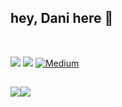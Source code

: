 ## hey, Dani here 💫
<br>
<div "display: inline_block"> 

<a href = "mailto:danielle.seragioli@gmail.com"><img src="https://img.shields.io/badge/-Gmail-%23333?style=for-the-badge&logo=gmail&logoColor=white" target="_blank"></a>
<a href="https://www.linkedin.com/in/danielle-seragioli-2101b0202/" target="_blank"><img src="https://img.shields.io/badge/-LinkedIn-%230077B5?style=for-the-badge&logo=linkedin&logoColor=white" target="_blank"></a> 
[![ Medium](https://img.shields.io/badge/Medium-12100E?style=for-the-badge&logo=medium&logoColor=white)](https://brasil.uxdesign.cc/calmamente-simplificando-o-acesso-ao-atendimento-psicol%C3%B3gico-remoto-no-pa%C3%ADs-98fa887765f5)

##


###

<img align="left" height="400" src="https://badge.mediaplus.ma/colorfulwaves/dseragio?1337Badge=off&UM6P=off"  />

###

<img align="left" height="277" src="https://media2.giphy.com/media/v1.Y2lkPTc5MGI3NjExcWI5dDB3dGZ2c2JnOWZucmF6dXpza3dkOHVmZWZldDF1N3J0aWEyaSZlcD12MV9pbnRlcm5hbF9naWZfYnlfaWQmY3Q9Zw/fRgwpuil2wHww7OXjT/giphy.gif"  />

###

<!--
<div style="display: inline_block" align="center">
  <img align="center" alt="Swift" height="30" width="30" src="https://miro.medium.com/max/800/1*KLrw9Oy3qxuBGqrVKXGL_A.png">
  <img align="center" alt="Python" height="30" width="40" src="https://raw.githubusercontent.com/devicons/devicon/master/icons/python/python-original.svg">
  <img align="center" alt="HTML" height="30" width="40" src="https://raw.githubusercontent.com/devicons/devicon/master/icons/html5/html5-original.svg">
  <img align="center" alt="CSS" height="30" width="40" src="https://raw.githubusercontent.com/devicons/devicon/master/icons/css3/css3-original.svg">
  <img align="center" alt="Js" height="30" width="40" src="https://raw.githubusercontent.com/devicons/devicon/master/icons/javascript/javascript-plain.svg">

  
  
</div>

VOMPUTADOR COLORIDO:


 ![Funny GIF](https://media2.giphy.com/media/v1.Y2lkPTc5MGI3NjExcWI5dDB3dGZ2c2JnOWZucmF6dXpza3dkOHVmZWZldDF1N3J0aWEyaSZlcD12MV9pbnRlcm5hbF9naWZfYnlfaWQmY3Q9Zw/fRgwpuil2wHww7OXjT/giphy.gif)
 
TECLADO DIGITANDO:
 ![Funny GIF](https://media3.giphy.com/media/v1.Y2lkPTc5MGI3NjExaWhtYjI2N3BsNWx5czZzM2M5b3c3cGQ0NG96ZW1zMjY2ZGE5ODM3biZlcD12MV9pbnRlcm5hbF9naWZfYnlfaWQmY3Q9Zw/ForxtLiaT9Oe0JhFKN/giphy.gif)
ou esse
https://media3.giphy.com/media/v1.Y2lkPTc5MGI3NjExcGYyOG1vYm1rdHB6c3hldnNxMjdkamh0a2l6YmR5c29tbXVsYTZmNyZlcD12MV9pbnRlcm5hbF9naWZfYnlfaWQmY3Q9Zw/26u3Z5ChEO3lFSb3q/giphy.gif
ou esse
https://media1.giphy.com/media/v1.Y2lkPTc5MGI3NjExaWNtajZ0dThyNnNyd3czaTZkZDYxcHJqNGpkeXBlMGhzbTBhcHl2ayZlcD12MV9pbnRlcm5hbF9naWZfYnlfaWQmY3Q9Zw/bZQvimlS7kuGc/giphy.gif


TERMINAL:
 ![Funny GIF](https://media0.giphy.com/media/v1.Y2lkPTc5MGI3NjExdzk3c3ltdjQ5MGlqbjdqa3BvZTBsZHRrMXd2dGppNWU0cDR3amhtOSZlcD12MV9pbnRlcm5hbF9naWZfYnlfaWQmY3Q9Zw/VF0WIRjfwvFERopBFY/giphy.gif)

 https://media1.giphy.com/media/v1.Y2lkPTc5MGI3NjExaTZ2dGEybGQzZHRuNjN4NmxyNzRzaTdndjR6M3N1dXJscmptc2hteiZlcD12MV9pbnRlcm5hbF9naWZfYnlfaWQmY3Q9Zw/l1Ku1jY6PLIiWi0rC/giphy.gif

GATINHO:
 ![Funny GIF](https://media3.giphy.com/media/v1.Y2lkPTc5MGI3NjExMnVybms2NDFqdndyaXdiMXpudmpmOHh2dGozbWZrbDF0enAyM3JuaiZlcD12MV9pbnRlcm5hbF9naWZfYnlfaWQmY3Q9Zw/3oKIPnAiaMCws8nOsE/giphy.gif)

 bob esponja:
https://media1.giphy.com/media/v1.Y2lkPTc5MGI3NjExYzlzMjEyaXB0Nzk3cHRjaHBwN2QzMWl5dTRzajEzN2pkZm10cWZ1bSZlcD12MV9pbnRlcm5hbF9naWZfYnlfaWQmY3Q9Zw/CTX0ivSQbI78A/giphy.gif
 menina ligando :
https://media3.giphy.com/media/v1.Y2lkPTc5MGI3NjExbmdmeHYyM25qcG4zdTVtaG5zeGRpMHg5ZGEyc2xxZjdwcmxveDczZSZlcD12MV9pbnRlcm5hbF9naWZfYnlfaWQmY3Q9Zw/RLhSYE7l8g3oDZXXfv/giphy.gif

**danielleseragioli/danielleseragioli** is a ✨ _special_ ✨ repository because its `README.md` (this file) appears on your GitHub profile.
  <img src="https://media1.giphy.com/media/v1.Y2lkPTc5MGI3NjExaWNtajZ0dThyNnNyd3czaTZkZDYxcHJqNGpkeXBlMGhzbTBhcHl2ayZlcD12MV9faW50ZXJuYWxfZ2lmX2J5X2lkJmN0PWc/bZQvimlS7kuGc/giphy.gif" alt="Funny GIF" width="400">

